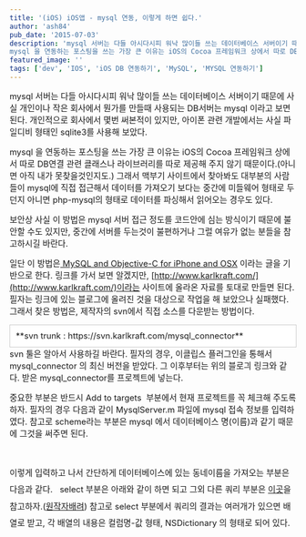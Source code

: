 ```yaml
---
title: '(iOS) iOS앱 - mysql 연동, 이렇게 하면 쉽다.'
author: 'ash84'
pub_date: '2015-07-03'
description: 'mysql 서버는 다들 아시다시피 워낙 많이들 쓰는 데이터베이스 서버이기 때문에 사실 개인이나 작은 회사에서 뭔가를 만들때 사용되는 DB서버는 mysql 이라고 보면된다. 개인적으로 회사에서 몇번 써본적이 있지만, 아이폰 관련 개발에서는 사실 파일디비 형태인 sqlite3를 사용해 보았다. 
mysql 을 연동하는 포스팅을 쓰는 가장 큰 이유는 iOS의 Cocoa 프레임워크 상에서 따로 DB연결 관련 클래스'
featured_image: ''
tags: ['dev', 'IOS', 'iOS DB 연동하기', 'MySQL', 'MYSQL 연동하기']
---
```



<span style="font-size: 11pt;">mysql 서버는 다들 아시다시피 워낙 많이들 쓰는 데이터베이스 서버이기 때문에 사실 개인이나 작은 회사에서 뭔가를 만들때 사용되는 DB서버는 mysql 이라고 보면된다. 개인적으로 회사에서 몇번 써본적이 있지만, 아이폰 관련 개발에서는 사실 파일디비 형태인 sqlite3를 사용해 보았다. </span>

<span style="font-size: 11pt;">mysql 을 연동하는 포스팅을 쓰는 가장 큰 이유는 iOS의 Cocoa 프레임워크 상에서 따로 DB연결 관련 클래스나 라이브러리를 따로 제공해 주지 않기 때문이다.(아니면 아직 내가 못찾을것인지도.) 그래서 맥부기 사이트에서 찾아봐도 대부분의 사람들이 mysql에 직접 접근해서 데이터를 가져오기 보다는 중간에 미들웨어 형태로 두던지 아니면 php-mysql의 형태로 데이터를 파싱해서 읽어오는 경우도 있다. </span>

<span style="font-size: 11pt;">보안상 사실 이 방법은 mysql 서버 접근 정도를 코드안에 심는 방식이기 때문에 불안할 수도 있지만, 중간에 서버를 두는것이 불편하거나 그럴 여유가 없는 분들을 참고하시길 바란다. </span>

<span style="font-size: 11pt;">일단 이 방법은[ MySQL and Objective-C for iPhone and OSX](http://miinyx.wordpress.com/2011/08/25/mysql-and-objective-c-for-iphone-and-osx/) 이라는 글을 기반으로 한다. 링크를 가서 보면 알겠지만, [http://www.karlkraft.com/](http://www.karlkraft.com/)이라는 사이트에 올라온 자료를 토대로 만들면 된다. 필자는 링크에 있는 블로그에 올려진 것을 대상으로 작업을 해 보았으나 실패했다. 그래서 찾은 방법은, 제작자의 svn에서 직접 소스를 다운받는 방법이다. </span>

<div class="txc-textbox" style="border: 1px solid #cbcbcb; background-color: #ffffff; padding: 10px;"><span style="font-size: 11pt;">**svn trunk : https://svn.karlkraft.com/mysql_connector**</span>

</div><span style="font-size: 11pt;">svn 툴은 알아서 사용하길 바란다. 필자의 경우, 이클립스 플러그인을 통해서 mysql_connector 의 최신 버전을 받았다. 그 이후부터는 위의 블로긔 링크와 같다. 받은 mysql_connector를 프로젝트에 넣는다.  </span>

<span style="font-size: 11pt;">중요한 부분은 반드시 Add to targets  부분에서 현재 프로젝트를 꼭 체크해 주도록 하자. 필자의 경우 다음과 같이 MysqlServer.m 파일에 mysql 접속 정보를 입력하였다. 참고로 scheme라는 부분은 mysql 에서 데이터베이스 명(이름)과 같기 때문에 그것을 써주면 된다. </span>

<span style="font-size: 11pt;"> </span>

<script src="https://gist.github.com/4017349.js">// <![CDATA[
 
// ]]></script>

<span style="font-size: 11pt; line-height: 2;">이렇게 입력하고 나서 간단하게 데이터베이스에 있는 동네이름을 가져오는 부분은 다음과 같다.   select 부분은 아래와 같이 하면 되고 그외 다른 쿼리 부분은 [이곳](http://miinyx.wordpress.com/2011/08/25/mysql-and-objective-c-for-iphone-and-osx/)을 참고하자.([원작자배려](http://miinyx.wordpress.com/2011/08/25/mysql-and-objective-c-for-iphone-and-osx/)) 참고로 select 부분에서 쿼리의 결과는 여러개가 있으면 배열로 받고, 각 배열의 내용은 컬럼명-값 형태, NSDictionary 의 형태로 되어 있다.</span>



